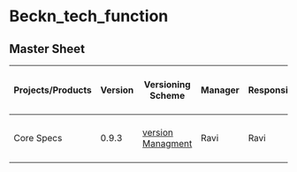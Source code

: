 # Beckn_tech_function
## Master Sheet
|Projects/Products|Version|Versioning Scheme|Manager|Responsible|Accountable|Consulted|Informed|Work queue|Last update|Last updated date|Next upcoming release date
|-----------------|-------|-----------------|-------|-----------|-----------|---------|--------|----------|-----------|-----------------|--------------------------
|Core Specs|0.9.3|[version Managment](https://docs.google.com/document/d/1cEJ2T0snNeH1DNGA1kgGo5elZKMqyLbcuUSEJzd-v6s/edit#heading=h.flgb289kk8d5)|Ravi|Ravi|Core working group|Open Community|General Public|[Text](link)|Updated Release History Table|11 Jan 2022|15/02/2022
